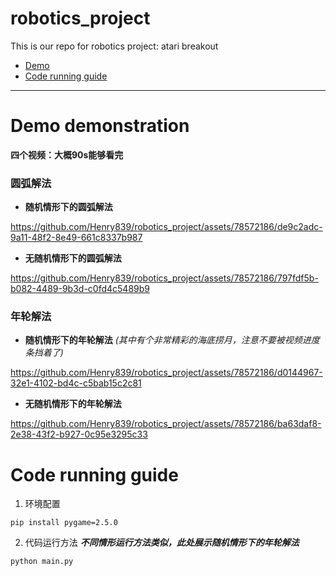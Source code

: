 # robotics_project
This is our repo for robotics project: atari breakout
- [Demo](#Demo-demonstration)
- [Code running guide](#Code-running-guide)
---
# Demo demonstration 
**四个视频：大概90s能够看完**


### 圆弧解法
* **随机情形下的圆弧解法**

https://github.com/Henry839/robotics_project/assets/78572186/de9c2adc-9a11-48f2-8e49-661c8337b987

* **无随机情形下的圆弧解法**

https://github.com/Henry839/robotics_project/assets/78572186/797fdf5b-b082-4489-9b3d-c0fd4c5489b9




### 年轮解法
* **随机情形下的年轮解法** *(其中有个非常精彩的海底捞月，注意不要被视频进度条挡着了)*
  
https://github.com/Henry839/robotics_project/assets/78572186/d0144967-32e1-4102-bd4c-c5bab15c2c81

* **无随机情形下的年轮解法**

https://github.com/Henry839/robotics_project/assets/78572186/ba63daf8-2e38-43f2-b927-0c95e3295c33

# Code running guide
1. 环境配置

```
pip install pygame=2.5.0
```
2. 代码运行方法
***不同情形运行方法类似，此处展示随机情形下的年轮解法***
```python
python main.py
```
